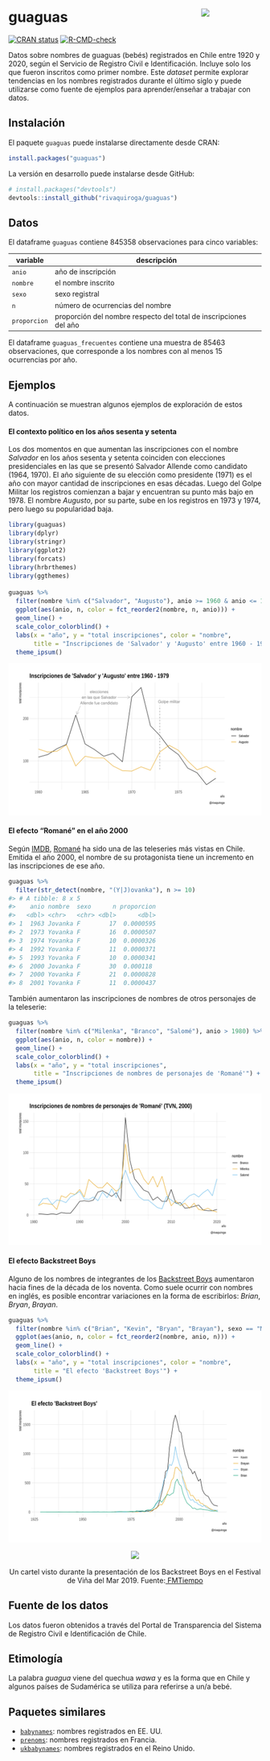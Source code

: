 
<!-- README.md is generated from README.Rmd. Please edit that file -->

# guaguas <img src="man/figures/guaguas-hex.png" align="right" width = "120px"/>

<!-- badges: start -->

[![CRAN
status](https://www.r-pkg.org/badges/version/guaguas)](https://CRAN.R-project.org/package=guaguas)
[![R-CMD-check](https://github.com/rivaquiroga/guaguas/workflows/R-CMD-check/badge.svg)](https://github.com/rivaquiroga/guaguas/actions)
<!-- badges: end -->

Datos sobre nombres de guaguas (bebés) registrados en Chile entre 1920 y
2020, según el Servicio de Registro Civil e Identificación. Incluye solo
los que fueron inscritos como primer nombre. Este *dataset* permite
explorar tendencias en los nombres registrados durante el último siglo y
puede utilizarse como fuente de ejemplos para aprender/enseñar a
trabajar con datos.

## Instalación

El paquete `guaguas` puede instalarse directamente desde CRAN:

``` r
install.packages("guaguas")
```

La versión en desarrollo puede instalarse desde GitHub:

``` r
# install.packages("devtools")
devtools::install_github("rivaquiroga/guaguas")
```

## Datos

El dataframe `guaguas` contiene 845358 observaciones para cinco
variables:

| variable     | descripción                                                       |
|--------------|-------------------------------------------------------------------|
| `anio`       | año de inscripción                                                |
| `nombre`     | el nombre inscrito                                                |
| `sexo`       | sexo registral                                                    |
| `n`          | número de ocurrencias del nombre                                  |
| `proporcion` | proporción del nombre respecto del total de inscripciones del año |

El dataframe `guaguas_frecuentes` contiene una muestra de 85463
observaciones, que corresponde a los nombres con al menos 15 ocurrencias
por año.

## Ejemplos

A continuación se muestran algunos ejemplos de exploración de estos
datos.

#### El contexto político en los años sesenta y setenta

Los dos momentos en que aumentan las inscripciones con el nombre
*Salvador* en los años sesenta y setenta coinciden con elecciones
presidenciales en las que se presentó Salvador Allende como candidato
(1964, 1970). El año siguiente de su elección como presidente (1971) es
el año con mayor cantidad de inscripciones en esas décadas. Luego del
Golpe Militar los registros comienzan a bajar y encuentran su punto más
bajo en 1978. El nombre *Augusto*, por su parte, sube en los registros
en 1973 y 1974, pero luego su popularidad baja.

``` r
library(guaguas)
library(dplyr)
library(stringr)
library(ggplot2)
library(forcats)
library(hrbrthemes)
library(ggthemes)

guaguas %>% 
  filter(nombre %in% c("Salvador", "Augusto"), anio >= 1960 & anio <= 1979) %>% 
  ggplot(aes(anio, n, color = fct_reorder2(nombre, n, anio))) + 
  geom_line() +
  scale_color_colorblind() +
  labs(x = "año", y = "total inscripciones", color = "nombre", 
       title = "Inscripciones de 'Salvador' y 'Augusto' entre 1960 - 1979") +
  theme_ipsum()
```

<img src="man/figures/salvador-augusto.png">

#### El efecto “Romané” en el año 2000

Según [IMDB](https://www.imdb.com/list/ls006742360/),
[Romané](https://es.wikipedia.org/wiki/Roman%C3%A9) ha sido una de las
teleseries más vistas en Chile. Emitida el año 2000, el nombre de su
protagonista tiene un incremento en las inscripciones de ese año.

``` r
guaguas %>% 
  filter(str_detect(nombre, "(Y|J)ovanka"), n >= 10)
#> # A tibble: 8 x 5
#>    anio nombre  sexo      n proporcion
#>   <dbl> <chr>   <chr> <dbl>      <dbl>
#> 1  1963 Jovanka F        17  0.0000595
#> 2  1973 Yovanka F        16  0.0000507
#> 3  1974 Yovanka F        10  0.0000326
#> 4  1992 Yovanka F        11  0.0000371
#> 5  1993 Yovanka F        10  0.0000341
#> 6  2000 Jovanka F        30  0.000118 
#> 7  2000 Yovanka F        21  0.0000828
#> 8  2001 Yovanka F        11  0.0000437
```

También aumentaron las inscripciones de nombres de otros personajes de
la teleserie:

``` r
guaguas %>% 
  filter(nombre %in% c("Milenka", "Branco", "Salomé"), anio > 1980) %>% 
  ggplot(aes(anio, n, color = nombre)) + 
  geom_line() +
  scale_color_colorblind() +
  labs(x = "año", y = "total inscripciones",
       title = "Inscripciones de nombres de personajes de 'Romané'") +
  theme_ipsum()
```

<img src="man/figures/romane.png">

#### El efecto Backstreet Boys

Alguno de los nombres de integrantes de los [Backstreet
Boys](https://es.wikipedia.org/wiki/Backstreet_Boys) aumentaron hacia
fines de la década de los noventa. Como suele ocurrir con nombres en
inglés, es posible encontrar variaciones en la forma de escribirlos:
*Brian*, *Bryan*, *Brayan*.

``` r
guaguas %>% 
  filter(nombre %in% c("Brian", "Kevin", "Bryan", "Brayan"), sexo == "M") %>% 
  ggplot(aes(anio, n, color = fct_reorder2(nombre, anio, n))) +
  geom_line() +
  scale_color_colorblind() +
  labs(x = "año", y = "total inscripciones", color = "nombre",
       title = "El efecto 'Backstreet Boys'") +
  theme_ipsum()
```

<img src="man/figures/bsb.png">

<p align="center">
<img src="man/figures/por-que-me-llamo-brian.JPG" width="300">
</p>
<p align="center">
Un cartel visto durante la presentación de los Backstreet Boys en el
Festival de Viña del Mar 2019.
Fuente:<a href="https://www.fmtiempo.cl/tendencias/galeria-los-mejores-carteles-que-dejo-el-paso-de-los-backstreet-boys-en-vina/">
FMTiempo</a>
</p>

## Fuente de los datos

Los datos fueron obtenidos a través del Portal de Transparencia del
Sistema de Registro Civil e Identificación de Chile.

## Etimología

La palabra *guagua* viene del quechua *wawa* y es la forma que en Chile
y algunos países de Sudamérica se utiliza para referirse a un/a bebé.

## Paquetes similares

-   [`babynames`](https://github.com/hadley/babynames): nombres
    registrados en EE. UU.
-   [`prenoms`](https://github.com/ThinkR-open/prenoms): nombres
    registrados en Francia.
-   [`ukbabynames`](https://github.com/mine-cetinkaya-rundel/ukbabynames):
    nombres registrados en el Reino Unido.
